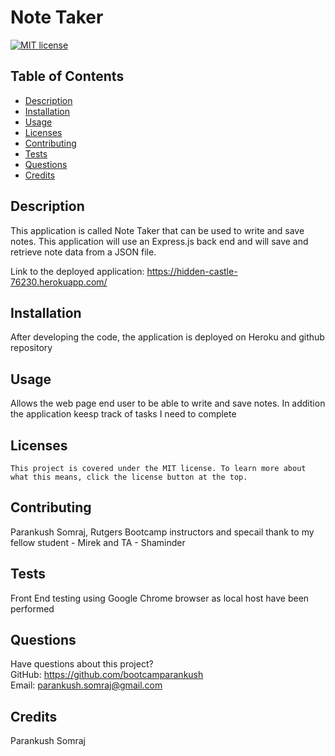 # Note Taker

  [![MIT license](https://img.shields.io/badge/License-MIT-blue.svg)](https://lbesson.mit-license.org/)

  ## Table of Contents
  * [Description](#description)
  * [Installation](#installation)
  * [Usage](#usage)
  * [Licenses](#licenses)
  * [Contributing](#contributing)
  * [Tests](#tests)
  * [Questions](#questions)
  * [Credits](#credits)

  ## Description
  This application is called Note Taker that can be used to write and save notes. This application will use an Express.js back end and will save and retrieve note data from a JSON file.

Link to the deployed application:
https://hidden-castle-76230.herokuapp.com/

  ## Installation
  After developing the code, the application is deployed on Heroku and github repository

  ## Usage
  Allows the web page end user to be able to write and save notes. In addition the application keesp track of tasks I need to complete

  ## Licenses
    This project is covered under the MIT license. To learn more about what this means, click the license button at the top.

  ## Contributing
  Parankush Somraj, Rutgers Bootcamp instructors and specail thank to my fellow student - Mirek and TA - Shaminder

  ## Tests
  Front End testing using Google Chrome browser as local host have been performed

  ## Questions
  Have questions about this project?  
  GitHub: https://github.com/bootcamparankush  
  Email: parankush.somraj@gmail.com

  ## Credits
  Parankush Somraj
